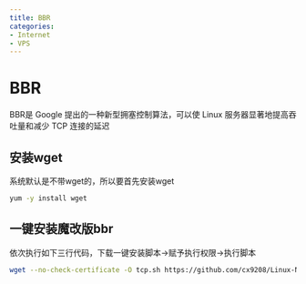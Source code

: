 ```yaml
---
title: BBR
categories:
- Internet
- VPS
---
```

# BBR

BBR是 Google 提出的一种新型拥塞控制算法，可以使 Linux 服务器显著地提高吞吐量和减少 TCP 连接的延迟

## 安装wget

系统默认是不带wget的，所以要首先安装wget

```bash
yum -y install wget
```

## 一键安装魔改版bbr

依次执行如下三行代码，下载一键安装脚本->赋予执行权限->执行脚本

```bash
wget --no-check-certificate -O tcp.sh https://github.com/cx9208/Linux-NetSpeed/raw/master/tcp.sh && chmod +x tcp.sh && ./tcp.sh
```
